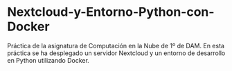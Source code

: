 # Nextcloud-y-Entorno-Python-con-Docker
Práctica de la asignatura de Computación en la Nube de 1º de DAM. En esta práctica se ha desplegado un servidor Nextcloud y un entorno de desarrollo en Python utilizando Docker.
